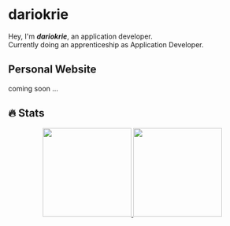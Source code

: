 # dariokrie
Hey, I'm ***dariokrie***, an application developer. <br>
Currently doing an apprenticeship as Application Developer.

## Personal Website
coming soon ... 

## 🔥 Stats
<p align="center">
<a href="https://github.com/dariokrie">
  <img height="180em" src="https://github-readme-stats-eight-theta.vercel.app/api?username=dariokrie&show_icons=true&theme=flag-india&include_all_commits=true&count_private=true" />
  <img height="180em" src="https://github-readme-stats-eight-theta.vercel.app/api/top-langs/?username=dariokrie&layout=compact&exclude_lang=java+r&theme=flag-india" />
</a>
</p>
